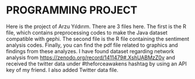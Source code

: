 # PROGRAMMING PROJECT
Here is the project of Arzu Yıldırım. There are 3 files here. The first is the R file, which contains preprocessing codes to make the Java dataset compatible with gephi. The second file is the R file containing the sentiment analysis codes. Finally, you can find the pdf file related to graphics and findings from these analyzes.
I have found dataset regarding network analysis from https://zenodo.org/record/1411479#.XshUABMzZ0v and received the twitter data under #theforceawakens hashtag by using an API key of my friend. I also added Twitter data file. 
